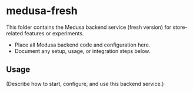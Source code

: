 # medusa-fresh

This folder contains the Medusa backend service (fresh version) for store-related features or experiments.

- Place all Medusa backend code and configuration here.
- Document any setup, usage, or integration steps below.

## Usage

(Describe how to start, configure, and use this backend service.)
